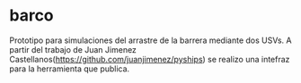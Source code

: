 # barco
Prototipo para simulaciones del arrastre de la barrera mediante dos USVs.
A partir del trabajo de Juan Jimenez Castellanos(https://github.com/juanjimenez/pyships) se realizo una intefraz para la herramienta que publica.
